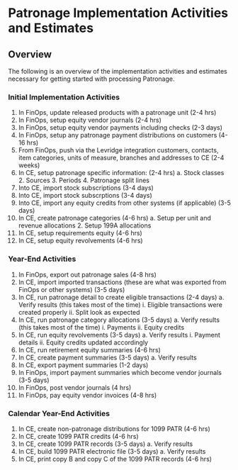 ﻿# Patronage Implementation Activities and Estimates


## Overview
The following is an overview of the implementation activities and estimates necessary for getting started with processing Patronage.  
   
### Initial Implementation Activities
1. In FinOps, update released products with a patronage unit (2-4 hrs)
2. In FinOps, setup equity vendor journals (2-4 hrs)
3. In FinOps, setup equity vendor payments including checks (2-3 days)
4. In FinOps, setup any patronage payment distributions on customers (4-16 hrs)
5. From FinOps, push via the Levridge integration customers, contacts, item categories, units of measure, branches and addresses to CE (2-4 weeks)
6. In CE, setup patronage specific information: (2-4 hrs)
    a. Stock classes
    2. Sources
    3. Periods
    4. Patronage split lines
7. Into CE, import stock subscriptions (3-4 days)
8. Into CE, import stock subscrptions (3-4 days)
9. Into CE, import any equity credits from other systems (if applicable) (3-5 days)
10. In CE, create patronage categories (4-6 hrs)
    a. Setup per unit and revenue allocations
    2. Setup 199A allocations
11. In CE, setup requirements equity (4-6 hrs)
12. In CE, setup equity revolvements (4-6 hrs)


### Year-End Activities

1.	In FinOps, export out patronage sales (4-8 hrs)
2.	In CE, import imported transactions (these are what was exported from FinOps or other systems) (3-5 days)
3.	In CE, run patronage detail to create eligible transactions (2-4 days)
    a.	Verify results (this takes most of the time)
    i.	Eligible transactions were created properly
    ii.	Split look as expected
4.	In CE, run patronage category allocations (3-5 days)
    a.	Verify results (this takes most of the time)
    i.	Payments
    ii.	Equity credits
5.	In CE, run equity revolvements (3-5 days)
    a.	Verify results
    i.	Payment details
    ii.	Equity credits updated accordingly
6.	In CE, run retirement equity summaries (4-6 hrs)
7.	In CE, create payment summaries (3-5 days)
    a.	Verify results
8.	In CE, export payment summaries (1-2 days)
9.	In FinOps, import payment summaries which become vendor journals (3-5 days)
10.	In FinOps, post vendor journals (4 hrs)
11.	In FinOps, pay equity vendor invoices (4-8 hrs)

### Calendar Year-End Activities
1.	In CE, create non-patronage distributions for 1099 PATR (4-6 hrs)
2.	In CE, create 1099 PATR credits (4-6 hrs)
3.	In CE, create 1099 PATR records (3-5 days)
    a.	Verify results
4.	In CE, build 1099 PATR electronic file (3-5 days)
    a.	Verify results
5.	In CE, print copy B and copy C of the 1099 PATR records (4-6 hrs)
